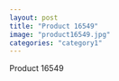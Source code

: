 ```yaml
---
layout: post
title: "Product 16549"
image: "product16549.jpg"
categories: "category1"
---
```

Product 16549
